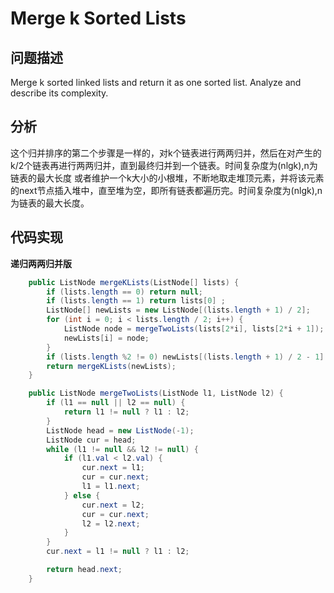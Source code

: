 # Merge k Sorted Lists
## 问题描述
Merge k sorted linked lists and return it as one sorted list. Analyze and describe its complexity.
## 分析
这个归并排序的第二个步骤是一样的，对k个链表进行两两归并，然后在对产生的k/2个链表再进行两两归并，直到最终归并到一个链表。时间复杂度为(nlgk),n为链表的最大长度
或者维护一个k大小的小根堆，不断地取走堆顶元素，并将该元素的next节点插入堆中，直至堆为空，即所有链表都遍历完。时间复杂度为(nlgk),n为链表的最大长度。
## 代码实现
**递归两两归并版**

```java
    public ListNode mergeKLists(ListNode[] lists) {
        if (lists.length == 0) return null;
        if (lists.length == 1) return lists[0] ;
        ListNode[] newLists = new ListNode[(lists.length + 1) / 2];
        for (int i = 0; i < lists.length / 2; i++) {
            ListNode node = mergeTwoLists(lists[2*i], lists[2*i + 1]);
            newLists[i] = node;
        }
        if (lists.length %2 != 0) newLists[(lists.length + 1) / 2 - 1] = lists[lists.length - 1];
        return mergeKLists(newLists);
    }

    public ListNode mergeTwoLists(ListNode l1, ListNode l2) {
        if (l1 == null || l2 == null) {
            return l1 != null ? l1 : l2;
        }
        ListNode head = new ListNode(-1);
        ListNode cur = head;
        while (l1 != null && l2 != null) {
            if (l1.val < l2.val) {
                cur.next = l1;
                cur = cur.next;
                l1 = l1.next;
            } else {
                cur.next = l2;
                cur = cur.next;
                l2 = l2.next;
            }
        }
        cur.next = l1 != null ? l1 : l2;

        return head.next;
    }
```
